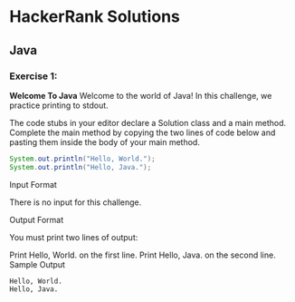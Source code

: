 # HackerRank Solutions
## Java
### Exercise 1:
**Welcome To Java**
Welcome to the world of Java! In this challenge, we practice printing to stdout.

The code stubs in your editor declare a Solution class and a main method. Complete the main method by copying the two lines of code below and pasting them inside the body of your main method.
```Java
System.out.println("Hello, World.");
System.out.println("Hello, Java.");
```
Input Format

There is no input for this challenge.

Output Format

You must print two lines of output:

Print Hello, World. on the first line.
Print Hello, Java. on the second line.
Sample Output
```
Hello, World.
Hello, Java.
```
